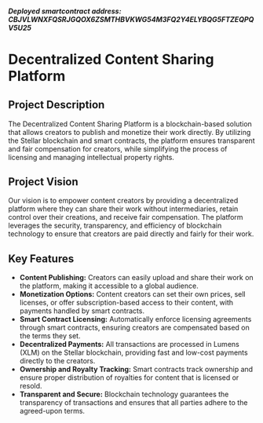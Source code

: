 ##### Deployed smartcontract address: CBJVLWNXFQSRJGQOX6ZSMTHBVKWG54M3FQ2Y4ELYBQG5FTZEQPQV5U25

# Decentralized Content Sharing Platform

## Project Description
The Decentralized Content Sharing Platform is a blockchain-based solution that allows creators to publish and monetize their work directly. By utilizing the Stellar blockchain and smart contracts, the platform ensures transparent and fair compensation for creators, while simplifying the process of licensing and managing intellectual property rights.

## Project Vision
Our vision is to empower content creators by providing a decentralized platform where they can share their work without intermediaries, retain control over their creations, and receive fair compensation. The platform leverages the security, transparency, and efficiency of blockchain technology to ensure that creators are paid directly and fairly for their work.

## Key Features
- **Content Publishing:** Creators can easily upload and share their work on the platform, making it accessible to a global audience.
- **Monetization Options:** Content creators can set their own prices, sell licenses, or offer subscription-based access to their content, with payments handled by smart contracts.
- **Smart Contract Licensing:** Automatically enforce licensing agreements through smart contracts, ensuring creators are compensated based on the terms they set.
- **Decentralized Payments:** All transactions are processed in Lumens (XLM) on the Stellar blockchain, providing fast and low-cost payments directly to the creators.
- **Ownership and Royalty Tracking:** Smart contracts track ownership and ensure proper distribution of royalties for content that is licensed or resold.
- **Transparent and Secure:** Blockchain technology guarantees the transparency of transactions and ensures that all parties adhere to the agreed-upon terms.
